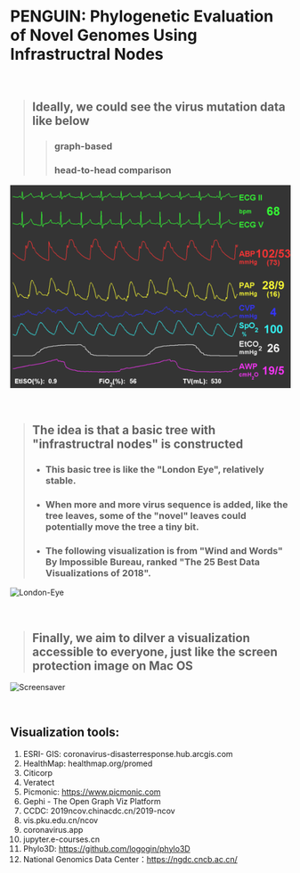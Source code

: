 # **PENGUIN**: **P**hylogenetic **E**valuation of **N**ovel **G**enomes **U**sing **I**nfrastructral **N**odes    

<br/>

> ## Ideally, we could see the virus mutation data like below
> > ### graph-based
> > ### head-to-head comparison

![ECG](./images/ecg.gif)

<br/>   

> ## The idea is that a basic tree with "infrastructral nodes" is constructed   
> - ### This basic tree is like the "London Eye", relatively stable.
> - ### When more and more virus sequence is added, like the tree leaves, some of the "novel" leaves could potentially move the tree a tiny bit.
> - ### The following visualization is from "Wind and Words" By Impossible Bureau, ranked "The 25 Best Data Visualizations of 2018".

![London-Eye](./images/londoneye.gif)

<br/>   

> ## Finally, we aim to dilver a visualization accessible to everyone, just like the screen protection image on Mac OS   

![Screensaver](./images/screensaver.gif)

<br/>   


## Visualization tools: 
1. ESRI- GIS: coronavirus-disasterresponse.hub.arcgis.com
2. HealthMap: healthmap.org/promed
3. Citicorp
4. Veratect
5. Picmonic: https://www.picmonic.com
6. Gephi - The Open Graph Viz Platform
7. CCDC: 2019ncov.chinacdc.cn/2019-ncov
8. vis.pku.edu.cn/ncov
9. coronavirus.app
10. jupyter.e-courses.cn
11. Phylo3D: https://github.com/logogin/phylo3D
12. National Genomics Data Center：https://ngdc.cncb.ac.cn/
